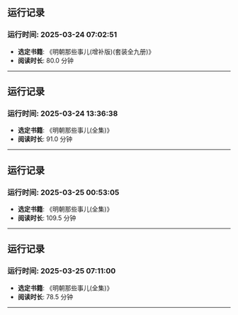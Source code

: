 ## 运行记录
### 运行时间: 2025-03-24 07:02:51
- **选定书籍**: 《明朝那些事儿(增补版)(套装全九册)》
- **阅读时长**: 80.0 分钟
------------------------------
## 运行记录
### 运行时间: 2025-03-24 13:36:38
- **选定书籍**: 《明朝那些事儿(全集)》
- **阅读时长**: 91.0 分钟
------------------------------
## 运行记录
### 运行时间: 2025-03-25 00:53:05
- **选定书籍**: 《明朝那些事儿(全集)》
- **阅读时长**: 109.5 分钟
------------------------------
## 运行记录
### 运行时间: 2025-03-25 07:11:00
- **选定书籍**: 《明朝那些事儿(全集)》
- **阅读时长**: 78.5 分钟
------------------------------

